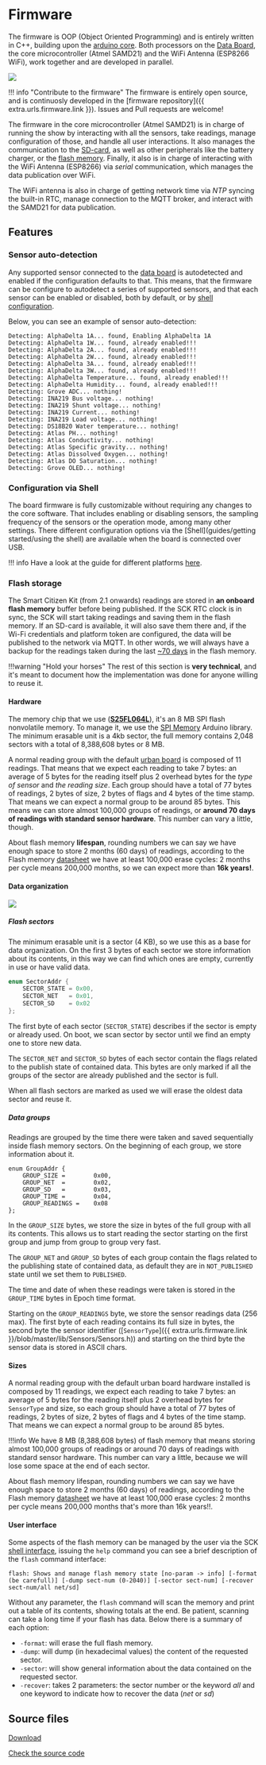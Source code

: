 # Firmware

The firmware is OOP (Object Oriented Programming) and is entirely written in C++, building upon the [arduino core](TODO). Both processors on the [Data Board](boards/Data%20Board), the core microcontroller (Atmel SAMD21) and the WiFi Antenna (ESP8266 WiFi), work together and are developed in parallel.

![](/assets/images/firmware.png)

!!! info "Contribute to the firmware"
    The firmware is entirely open source, and is continuosly developed in the [firmware repository]({{ extra.urls.firmware.link }}). Issues and Pull requests are welcome!

The firmware in the core microcontroller (Atmel SAMD21) is in charge of running the show by interacting with all the sensors, take readings, manage configuration of those, and handle all user interactions. It also manages the communication to the [SD-card](data/SD-card), as well as other peripherals like the battery charger, or the [flash memory](#flash-storage). Finally, it also is in charge of interacting with the WiFi Antenna (ESP8266) via _serial_ communication, which manages the data publication over WiFi.

The WiFi antenna is also in charge of getting network time via _NTP_ syncing the built-in RTC, manage connection to the MQTT broker, and interact with the SAMD21 for data publication.

## Features

### Sensor auto-detection

Any supported sensor connected to the [data board](/hardware/boards/data-board/) is autodetected and enabled if the configuration defaults to that. This means, that the firmware can be configure to autodetect a series of supported sensors, and that each sensor can be enabled or disabled, both by default, or by [shell configuration](#configuration-via-shell).

Below, you can see an example of sensor auto-detection:

```
Detecting: AlphaDelta 1A... found, Enabling AlphaDelta 1A
Detecting: AlphaDelta 1W... found, already enabled!!!
Detecting: AlphaDelta 2A... found, already enabled!!!
Detecting: AlphaDelta 2W... found, already enabled!!!
Detecting: AlphaDelta 3A... found, already enabled!!!
Detecting: AlphaDelta 3W... found, already enabled!!!
Detecting: AlphaDelta Temperature... found, already enabled!!!
Detecting: AlphaDelta Humidity... found, already enabled!!!
Detecting: Grove ADC... nothing!
Detecting: INA219 Bus voltage... nothing!
Detecting: INA219 Shunt voltage... nothing!
Detecting: INA219 Current... nothing!
Detecting: INA219 Load voltage... nothing!
Detecting: DS18B20 Water temperature... nothing!
Detecting: Atlas PH... nothing!
Detecting: Atlas Conductivity... nothing!
Detecting: Atlas Specific gravity... nothing!
Detecting: Atlas Dissolved Oxygen... nothing!
Detecting: Atlas DO Saturation... nothing!
Detecting: Grove OLED... nothing!
```

### Configuration via Shell

The board firmware is fully customizable without requiring any changes to the core software. That includes enabling or disabling sensors, the sampling frequency of the sensors or the operation mode, among many other settings. There different configuration options via the [Shell](guides/getting started/using the shell) are available when the board is connected over USB.

!!! info
    Have a look at the guide for different platforms [here](/guides/getting-started/using-the-shell).

### Flash storage

The Smart Citizen Kit (from 2.1 onwards) readings are stored in **an onboard flash memory** buffer before being published. If the SCK RTC clock is in sync, the SCK will start taking readings and saving them in the flash memory. If an SD-card is available, it will also save them there and, if the Wi-Fi credentials and platform token are configured, the data will be published to the network via MQTT. In other words, we will always have a backup for the readings taken during the last [~70 days](#sizes) in the flash memory.

!!!warning "Hold your horses"
	The rest of this section is **very technical**, and it's meant to document how the implementation was done for anyone willing to reuse it.

#### Hardware

The memory chip that we use ([**S25FL064L**](https://www.cypress.com/documentation/datasheets/s25fl064l-64-mbit-8-mbyte-30-v-fl-l-spi-flash-memory)), it's an 8 MB SPI flash nonvolatile memory. To manage it, we use the [SPI Memory](https://github.com/Marzogh/SPIMemory) Arduino library. The minimum erasable unit is a 4kb sector, the full memory contains 2,048 sectors with a total of 8,388,608 bytes or 8 MB.

A normal reading group with the default [urban board](/hardware/boards/urban-board/) is composed of 11 readings. That means that we expect each reading to take 7 bytes: an average of 5 bytes for the reading itself plus 2 overhead bytes for the _type of sensor_ and _the reading size_. Each group should have a total of 77 bytes of readings, 2 bytes of size, 2 bytes of flags and 4 bytes of the time stamp. That means we can expect a normal group to be around 85 bytes. This means we can store almost 100,000 groups of readings, or **around 70 days of readings with standard sensor hardware**. This number can vary a little, though.

About flash memory **lifespan**, rounding numbers we can say we have enough space to store 2 months (60 days) of readings, according to the Flash memory [datasheet](https://www.cypress.com/file/316661/download) we have at least 100,000 erase cycles: 2 months per cycle means 200,000 months, so we can expect more than **16k years!**.

#### Data organization

![](/assets/images/flash-structure.png)

##### Flash sectors

The minimum erasable unit is a sector (4 KB), so we use this as a base for data organization. On the first 3 bytes of each sector we store information about its contents, in this way we can find which ones are empty, currently in use or have valid data.

~~~c
enum SectorAddr {
    SECTOR_STATE = 0x00,
    SECTOR_NET   = 0x01,
    SECTOR_SD    = 0x02
};
~~~

The first byte of each sector (`SECTOR_STATE`) describes if the sector is empty or already used. On boot, we scan sector by sector until we find an empty one to store new data.

The `SECTOR_NET` and `SECTOR_SD` bytes of each sector contain the flags related to the publish state of contained data. This bytes are only marked if all the groups of the sector are already published and the sector is full.

When all flash sectors are marked as used we will erase the oldest data sector and reuse it.

##### Data groups

Readings are grouped by the time there were taken and saved sequentially inside flash memory sectors. On the beginning of each group, we store information about it.

~~~clike
enum GroupAddr {
	GROUP_SIZE = 		0x00,
	GROUP_NET  = 		0x02,
	GROUP_SD   = 		0x03,
	GROUP_TIME = 		0x04,
	GROUP_READINGS = 	0x08
};
~~~

In the `GROUP_SIZE` bytes, we store the size in bytes of the full group with all its contents. This allows us to start reading the sector starting on the first group and jump from group to group very fast.

The `GROUP_NET` and `GROUP_SD` bytes of each group contain the flags related to the publishing state of contained data, as default they are in `NOT_PUBLISHED` state until we set them to `PUBLISHED`.

The time and date of when these readings were taken is stored in the `GROUP_TIME` bytes in Epoch time format.

Starting on the `GROUP_READINGS` byte, we store the sensor readings data (256 max). The first byte of each reading contains its full size in bytes, the second byte the sensor identifier ([`SensorType`]({{ extra.urls.firmware.link }}/blob/master/lib/Sensors/Sensors.h)) and starting on the third byte the sensor data is stored in ASCII chars.

#### Sizes

A normal reading group with the default urban board hardware installed is composed by 11 readings, we expect each reading to take 7 bytes: an average of 5 bytes for the reading itself plus 2 overhead bytes for `SensorType` and size, so each group should have a total of 77 bytes of readings, 2 bytes of size, 2 bytes of flags and 4 bytes of the time stamp. That means we can expect a normal group to be around 85 bytes.

!!!info
	We have 8 MB (8,388,608 bytes) of flash memory that means storing almost 100,000 groups of readings or around 70 days of readings with standard sensor hardware. This number can vary a little, because we will lose some space at the end of each sector.

About flash memory lifespan, rounding numbers we can say we have enough space to store 2 months (60 days) of readings, according to the Flash memory [datasheet](/assets/datasheets/components/Infineon-S25FL064L_64-Mbit_8-Mbyte_3-DataSheet-v09_00-EN.pdf) we have at least 100,000 erase cycles: 2 months per cycle means 200,000 months that's more than 16k years!!.

#### User interface

Some aspects of the flash memory can be managed by the user via the SCK [shell interface](/guides/getting-started/using-the-shell/), issuing the `help` command you can see a brief description of the `flash` command interface:

```
flash: Shows and manage flash memory state [no-param -> info] [-format (be carefull)] [-dump sect-num (0-2040)] [-sector sect-num] [-recover sect-num/all net/sd]
```

Without any parameter, the `flash` command will scan the memory and print out a table of its contents, showing totals at the end. Be patient, scanning can take a long time if your flash has data. Below there is a summary of each option:

- `-format`: will erase the full flash memory.
- `-dump`: will dump (in hexadecimal values) the content of the requested sector.
- `-sector`: will show general information about the data contained on the requested sector.
- `-recover`: takes 2 parameters: the sector number or the keyword _all_ and one keyword to indicate how to recover the data (_net_ or _sd_)

## Source files

<a class="github-button" data-size="large" href="{{ extra.urls.firmware.link }}/archive/master.zip" data-icon="octicon-cloud-download" aria-label="Download from GitHub">Download</a>

<a class="github-button" data-size="large" href="{{ extra.urls.firmware.link }}" aria-label="Check the source code">Check the source code</a>

